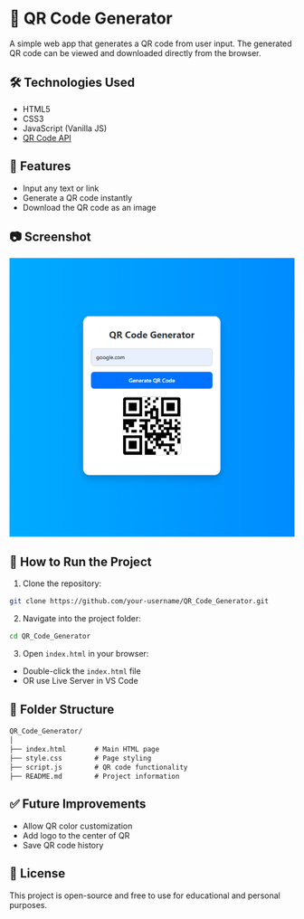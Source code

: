 # 📱 QR Code Generator

A simple web app that generates a QR code from user input. The generated QR code can be viewed and downloaded directly from the browser.

## 🛠 Technologies Used

- HTML5
- CSS3
- JavaScript (Vanilla JS)
- [QR Code API](https://goqr.me/api/)

## 📌 Features

- Input any text or link
- Generate a QR code instantly
- Download the QR code as an image

## 📷 Screenshot

![QR Generator Preview](screenshot.png) <!-- Replace or add your actual screenshot -->

## 🚀 How to Run the Project

1. Clone the repository:

```bash
git clone https://github.com/your-username/QR_Code_Generator.git
```

2. Navigate into the project folder:

```bash
cd QR_Code_Generator
```

3. Open `index.html` in your browser:

- Double-click the `index.html` file
- OR use Live Server in VS Code

## 📁 Folder Structure

```
QR_Code_Generator/
│
├── index.html       # Main HTML page
├── style.css        # Page styling
├── script.js        # QR code functionality
├── README.md        # Project information
```

## ✅ Future Improvements

- Allow QR color customization
- Add logo to the center of QR
- Save QR code history

## 📄 License

This project is open-source and free to use for educational and personal purposes.
